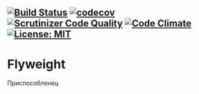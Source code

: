 [![Build Status](https://travis-ci.org/Jagepard/PhpDesignPatterns-Flyweight.svg?branch=master)](https://travis-ci.org/Jagepard/PhpDesignPatterns-Flyweight)
[![codecov](https://codecov.io/gh/Jagepard/PhpDesignPatterns-Flyweight/branch/master/graph/badge.svg)](https://codecov.io/gh/Jagepard/PhpDesignPatterns-Flyweight)
[![Scrutinizer Code Quality](https://scrutinizer-ci.com/g/Jagepard/PhpDesignPatterns-Flyweight/badges/quality-score.png?b=master)](https://scrutinizer-ci.com/g/Jagepard/PhpDesignPatterns-Flyweight/?branch=master)
[![Code Climate](https://codeclimate.com/github/Jagepard/PhpDesignPatterns-Flyweight/badges/gpa.svg)](https://codeclimate.com/github/Jagepard/PhpDesignPatterns-Flyweight)
[![License: MIT](https://img.shields.io/badge/license-MIT-498e7f.svg)](https://mit-license.org/)
-----

# Flyweight
Приспособленец
